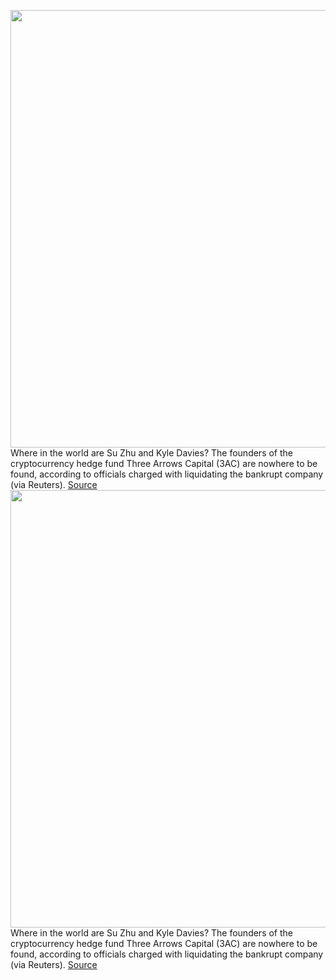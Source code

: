 <img src='https://cdn.vox-cdn.com/thumbor/WJB-o7O5J-Gj3uMJXrZTKHQhPJQ=/0x0:3000x2000/1200x800/filters:focal(1260x760:1740x1240)/cdn.vox-cdn.com/uploads/chorus_image/image/71097199/acastro_170726_1777_0008.0.jpg' width='700px' /><br/>
Where in the world are Su Zhu and Kyle Davies? The founders of the cryptocurrency hedge fund Three Arrows Capital (3AC) are nowhere to be found, according to officials charged with liquidating the bankrupt company (via Reuters).
<a href='https://www.theverge.com/2022/7/11/23204465/three-arrows-capita-3ac-liquidators-crypto-hedge-fund-cant-find-founders-kyle-davies-su-zhu'> Source <a/><img src='https://cdn.vox-cdn.com/thumbor/WJB-o7O5J-Gj3uMJXrZTKHQhPJQ=/0x0:3000x2000/1200x800/filters:focal(1260x760:1740x1240)/cdn.vox-cdn.com/uploads/chorus_image/image/71097199/acastro_170726_1777_0008.0.jpg' width='700px' /><br/>
Where in the world are Su Zhu and Kyle Davies? The founders of the cryptocurrency hedge fund Three Arrows Capital (3AC) are nowhere to be found, according to officials charged with liquidating the bankrupt company (via Reuters).
<a href='https://www.theverge.com/2022/7/11/23204465/three-arrows-capita-3ac-liquidators-crypto-hedge-fund-cant-find-founders-kyle-davies-su-zhu'> Source <a/>